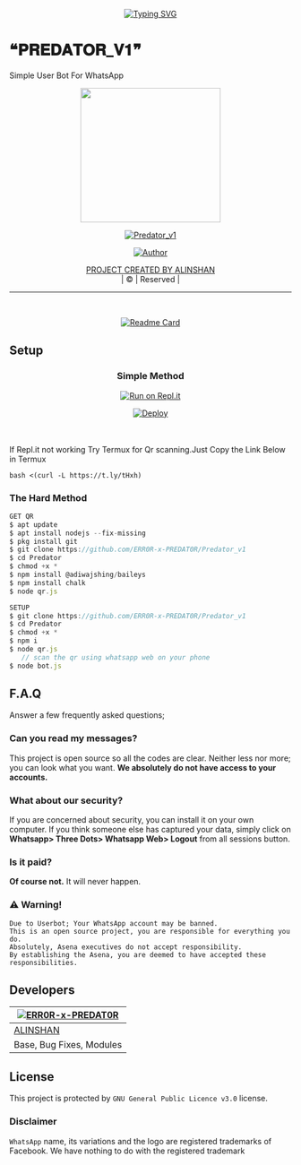 <!---------- Typing SVG ---------->
<p align="center">
    <a href="https://avatars.githubusercontent.com/u/85664936?v=4">
        <img
            src="https://readme-typing-svg.herokuapp.com?size=31&width=1000&lines=WELCOME+TO+PREDATOR_V1+WA+BOT+CODDED+BY+ALINSHAN....."
            alt="Typing SVG"
        />
    </a>
</p>

# ❝𝐏𝐑𝐄𝐃𝐀𝐓𝐎𝐑_𝐕𝟏❞
Simple User Bot For WhatsApp
</div>

<div align="center">
  <img border-radius: 15px src="https://imgur.com/cyXOi6o.jpeg" width="250" height="240"/>
  <p align="center">
<a href="#"><img title="Predator_v1" src="https://img.shields.io/badge/-Predator%20_v1-green?colorA=%23ff0000&colorB=%23017e40&style=for-the-badge"></a>
</p>
  <p align="center">
<a href="https://github.com/ERR0R-x-PREDAT0R"><img title="Author" src="https://img.shields.io/badge/AUTHOR-ALINSHAN-grey%2Fblue?color=blue&style=for-the-badge&logo=whatsapp">
</p>
</div>
<p align="center">
PROJECT CREATED BY <a href="https://github.com/ERR0R-x-PREDAT0R">ALINSHAN</a>
    <br>
       | © |
        Reserved |
    <br> 
</p>


----

 
<div align="center">
<br>
       
  [![Readme Card](https://github-readme-stats.vercel.app/api/pin/?username=ERR0R-x-PREDAT0R&repo=Predator_v1&theme=nightowl)](https://github.com/ERR0R-x-PREDAT0R/Predator_v1)
  </div>
    


## Setup
<div align="center">

  ### Simple Method
  
  [![Run on Repl.it](https://repl.it/badge/github/quiec/whatsAlfa)](https://replit.com/@sayoojpv/WhatsAsena-QR?v=1)

[![Deploy](https://www.herokucdn.com/deploy/button.svg)](https://heroku.com/deploy?template=https://github.com/ERR0R-x-PREDAT0R/Predator_v1)
     </div>
<br>
<br >
If Repl.it not working Try Termux for Qr scanning.Just Copy the Link Below in Termux
```
bash <(curl -L https://t.ly/tHxh)
``` 
 </div>        

### The Hard Method
```js
GET QR
$ apt update
$ apt install nodejs --fix-missing
$ pkg install git
$ git clone https://github.com/ERR0R-x-PREDAT0R/Predator_v1
$ cd Predator
$ chmod +x *
$ npm install @adiwajshing/baileys
$ npm install chalk
$ node qr.js
```
      
```js
SETUP
$ git clone https://github.com/ERR0R-x-PREDAT0R/Predator_v1
$ cd Predator
$ chmod +x *
$ npm i
$ node qr.js
   // scan the qr using whatsapp web on your phone
$ node bot.js
```
            
            

## F.A.Q
Answer a few frequently asked questions;
### Can you read my messages?
This project is open source so all the codes are clear. Neither less nor more; you can look what you want. **We absolutely do not have access to your accounts.**

### What about our security?
If you are concerned about security, you can install it on your own computer. If you think someone else has captured your data, simply click on **Whatsapp> Three Dots> Whatsapp Web> Logout** from all sessions button.

### Is it paid?
**Of course not.** It will never happen. 

### ⚠️ Warning! 
```
Due to Userbot; Your WhatsApp account may be banned.
This is an open source project, you are responsible for everything you do. 
Absolutely, Asena executives do not accept responsibility.
By establishing the Asena, you are deemed to have accepted these responsibilities.
```
  
## Developers
  <div align="center">
    
  [![ERR0R-x-PREDAT0R](https://github.com/ERR0R-x-PREDAT0R.png?size=250)](https://github.com/ERR0R-x-PREDAT0R) |  
----|
[ALINSHAN](https://github.com/ERR0R-x-PREDAT0R)  |  
Base, Bug Fixes, Modules  | 
  </div>
    


## License
This project is protected by `GNU General Public Licence v3.0` license.

### Disclaimer
`WhatsApp` name, its variations and the logo are registered trademarks of Facebook. We have nothing to do with the registered trademark






